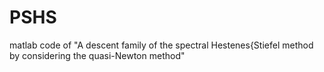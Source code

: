 # PSHS
matlab code of "A descent family of the spectral Hestenes{Stiefel method by considering the quasi-Newton method"

